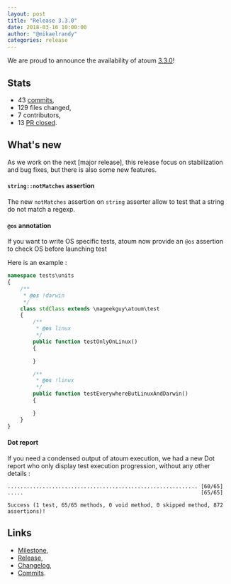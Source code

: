```yaml
---
layout: post
title: "Release 3.3.0"
date: 2018-03-16 10:00:00
author: "@mikaelrandy"
categories: release
---
```


We are proud to announce the availability of atoum [3.3.0][milestone]!

## Stats

* 43 [commits][commits],
* 129 files changed,
* 7 contributors,
* 13 [PR closed][changelog].

## What's new

As we work on the next [major release], this release focus on stabilization and bug fixes, but there is also some new features.

#### `string::notMatches` assertion
The new `notMatches` assertion on `string` asserter allow to test that a string do not match a regexp.

#### `@os` annotation
If you want to write OS specific tests, atoum now provide an `@os` assertion to check OS before launching test

Here is an example : 
```php
namespace tests\units
{
    /**
     * @os !darwin
     */
    class stdClass extends \mageekguy\atoum\test
    {
        /**
         * @os linux
         */
        public function testOnlyOnLinux()
        {

        }

        /**
         * @os !linux
         */
        public function testEverywhereButLinuxAndDarwin()
        {

        }
    }
}
```

#### Dot report
If you need a condensed output of atoum execution, we had a new Dot report who only display test execution progression, without any other details :

```$ bin/atoum -udr -f tests/units/classes/test.php
............................................................ [60/65]
.....                                                        [65/65]

Success (1 test, 65/65 methods, 0 void method, 0 skipped method, 872 assertions)!
```

## Links

* [Milestone][milestone],
* [Release][release],
* [Changelog][changelog],
* [Commits][commits].

[milestone]: https://github.com/atoum/atoum/issues?utf8=%E2%9C%93&q=milestone%3A3.3.0+is%3Aclosed+
[release]: https://github.com/atoum/atoum/releases/tag/3.3.0
[changelog]: https://github.com/atoum/atoum/blob/master/CHANGELOG.md#330---2018-03-15
[commits]: https://github.com/atoum/atoum/compare/3.2.0...3.3.0
[contributors]: https://github.com/orgs/atoum/teams/contributors

